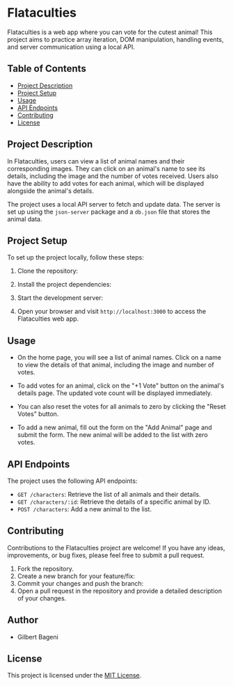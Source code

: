 # Flataculties

Flataculties is a web app where you can vote for the cutest animal! This project aims to practice array iteration, DOM manipulation, handling events, and server communication using a local API.

## Table of Contents
- [Project Description](#project-description)
- [Project Setup](#project-setup)
- [Usage](#usage)
- [API Endpoints](#api-endpoints)
- [Contributing](#contributing)
- [License](#license)

## Project Description

In Flataculties, users can view a list of animal names and their corresponding images. They can click on an animal's name to see its details, including the image and the number of votes received. Users also have the ability to add votes for each animal, which will be displayed alongside the animal's details.

The project uses a local API server to fetch and update data. The server is set up using the `json-server` package and a `db.json` file that stores the animal data.

## Project Setup

To set up the project locally, follow these steps:

1. Clone the repository:

2. Install the project dependencies:

3. Start the development server:

4. Open your browser and visit `http://localhost:3000` to access the Flataculties web app.

## Usage

- On the home page, you will see a list of animal names. Click on a name to view the details of that animal, including the image and number of votes.

- To add votes for an animal, click on the "+1 Vote" button on the animal's details page. The updated vote count will be displayed immediately.

- You can also reset the votes for all animals to zero by clicking the "Reset Votes" button.

- To add a new animal, fill out the form on the "Add Animal" page and submit the form. The new animal will be added to the list with zero votes.

## API Endpoints

The project uses the following API endpoints:

- `GET /characters`: Retrieve the list of all animals and their details.
- `GET /characters/:id`: Retrieve the details of a specific animal by ID.
- `POST /characters`: Add a new animal to the list.

## Contributing

Contributions to the Flataculties project are welcome! If you have any ideas, improvements, or bug fixes, please feel free to submit a pull request.

1. Fork the repository.
2. Create a new branch for your feature/fix:
3. Commit your changes and push the branch:
4. Open a pull request in the repository and provide a detailed description of your changes.

## Author

- Gilbert Bageni

## License

This project is licensed under the [MIT License](LICENSE).
